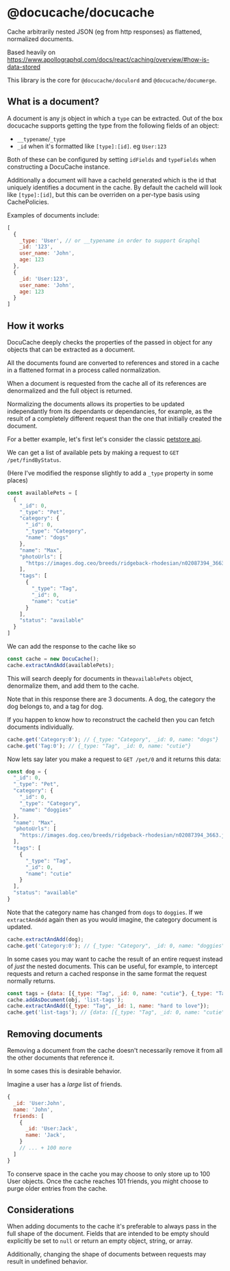 # @docucache/docucache

Cache arbitrarily nested JSON (eg from http responses) as flattened, normalized documents.

Based heavily on https://www.apollographql.com/docs/react/caching/overview/#how-is-data-stored

This library is the core for `@docucache/doculord` and `@docucache/documerge`.

## What is a document?

A document is any js object in which a `type` can be extracted. 
Out of the box docucache supports getting the type from the following fields of an object:

- `__typename`/`_type`
- `_id` when it's formatted like `[type]:[id]`. eg `User:123`

Both of these can be configured by setting `idFields` and `typeFields` when constructing a DocuCache instance.

Additionally a document will have a cacheId generated which is the id that uniquely identifies a document in the cache.
By default the cacheId will look like `[type]:[id]`, but this can be overriden on a per-type basis using CachePolicies.

Examples of documents include:
```js
[
  {
    _type: 'User', // or __typename in order to support Graphql
    _id: '123',
    user_name: 'John',
    age: 123
  },
  {
    _id: 'User:123',
    user_name: 'John',
    age: 123
  }
]
```

## How it works

DocuCache deeply checks the properties of the passed in object for any objects that can be extracted as a document.

All the documents found are converted to references and stored in a cache in a flattened format in a process called normalization.

When a document is requested from the cache all of its references are denormalized and the full object is returned.

Normalizing the documents allows its properties to be updated independantly from its dependants or dependancies, for example, as the result of a
completely different request than the one that initially created the document.

For a better example, let's first let's consider the classic [petstore api](https://petstore.swagger.io/#/).

We can get a list of available pets by making a request to `GET /pet/findByStatus`.

(Here I've modified the response slightly to add a `_type` property in some places)
```js
const availablePets = [
  {
    "_id": 0,
    "_type": "Pet",
    "category": {
      "_id": 0,
      "_type": "Category",
      "name": "dogs"
    },
    "name": "Max",
    "photoUrls": [
      "https://images.dog.ceo/breeds/ridgeback-rhodesian/n02087394_3663.jpg"
    ],
    "tags": [
      {
        "_type": "Tag",
        "_id": 0,
        "name": "cutie"
      }
    ],
    "status": "available"
  }
]
```

We can add the response to the cache like so

```js
const cache = new DocuCache();
cache.extractAndAdd(availablePets);
```

This will search deeply for documents in the`availablePets` object, denormalize them, and add them to the cache.

Note that in this response there are 3 documents. A dog, the category the dog belongs to, and a tag for dog.

If you happen to know how to reconstruct the cacheId then you can fetch documents individually.

```js
cache.get('Category:0'); // {_type: "Category", _id: 0, name: "dogs"}
cache.get('Tag:0'); // {_type: "Tag", _id: 0, name: "cutie"}
```

Now lets say later you make a request to `GET /pet/0` and it returns this data:
```js
const dog = {
  "_id": 0,
  "_type": "Pet",
  "category": {
    "_id": 0,
    "_type": "Category",
    "name": "doggies"
  },
  "name": "Max",
  "photoUrls": [
    "https://images.dog.ceo/breeds/ridgeback-rhodesian/n02087394_3663.jpg"
  ],
  "tags": [
    {
      "_type": "Tag",
      "_id": 0,
      "name": "cutie"
    }
  ],
  "status": "available"
}
```

Note that the category name has changed from `dogs` to `doggies`. 
If we `extractAndAdd` again then as you would imagine, the category document is updated.

```js
cache.extractAndAdd(dog);
cache.get('Category:0'); // {_type: "Category", _id: 0, name: "doggies"}
```

In some cases you may want to cache the result of an entire request instead of _just_ the nested documents.
This can be useful, for example, to intercept requests and return a cached response in the same format the request normally returns.

```js
const tags = {data: [{_type: "Tag", _id: 0, name: "cutie"}, {_type: "Tag", _id: 1, name: "ugly"}], errors: null, warnings: null};
cache.addAsDocument(obj, 'list-tags');
cache.extractAndAdd({_type: "Tag", _id: 1, name: "hard to love"});
cache.get('list-tags'); // {data: [{_type: "Tag", _id: 0, name: "cutie"}, {_type: "Tag", _id: 1, name: "hard to love"}], errors: null, warnings: null};
```

## Removing documents

Removing a document from the cache doesn't necessarily remove it from all the other documents that reference it.

In some cases this is desirable behavior.

Imagine a user has a _large_ list of friends.

```js
{
  _id: 'User:John',
  name: 'John',
  friends: [
    {
      _id: 'User:Jack',
      name: 'Jack',
    }
    // ... + 100 more
  ]
}
```

To conserve space in the cache you may choose to only store up to 100 User objects. 
Once the cache reaches 101 friends, you might choose to purge older entries from the cache.

## Considerations

When adding documents to the cache it's preferable to always pass in the full shape of the document. 
Fields that are intended to be empty should explicitly be set to `null` or return an empty object, string, or array.

Additionally, changing the shape of documents between requests may result in undefined behavior.